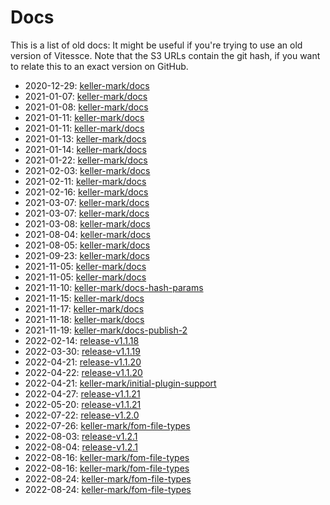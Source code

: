 # Docs

This is a list of old docs: It might be useful if you're trying to use an old version of Vitessce.
Note that the S3 URLs contain the git hash, if you want to relate this to an exact version on GitHub.

- 2020-12-29: [keller-mark/docs](https://s3.amazonaws.com/vitessce-data/docs/2020-12-29/efca33d/index.html)
- 2021-01-07: [keller-mark/docs](https://s3.amazonaws.com/vitessce-data/docs/2021-01-07/17e3fef/index.html)
- 2021-01-08: [keller-mark/docs](https://s3.amazonaws.com/vitessce-data/docs/2021-01-08/3d5c52c/index.html)
- 2021-01-11: [keller-mark/docs](https://s3.amazonaws.com/vitessce-data/docs/2021-01-11/a448d3b/index.html)
- 2021-01-11: [keller-mark/docs](https://s3.amazonaws.com/vitessce-data/docs/2021-01-11/d6521c4/index.html)
- 2021-01-13: [keller-mark/docs](https://s3.amazonaws.com/vitessce-data/docs/2021-01-13/5366fb3/index.html)
- 2021-01-14: [keller-mark/docs](http://vitessce-data.s3-website-us-east-1.amazonaws.com/docs/2021-01-14/5366fb3/index.html)
- 2021-01-22: [keller-mark/docs](http://vitessce-data.s3-website-us-east-1.amazonaws.com/docs/2021-01-22/31d4075/index.html)
- 2021-02-03: [keller-mark/docs](http://vitessce-data.s3-website-us-east-1.amazonaws.com/docs/2021-02-03/34862c1/index.html)
- 2021-02-11: [keller-mark/docs](http://vitessce-data.s3-website-us-east-1.amazonaws.com/docs/2021-02-11/545a3e8/index.html)
- 2021-02-16: [keller-mark/docs](http://vitessce-data.s3-website-us-east-1.amazonaws.com/docs/2021-02-16/a2abeb2/index.html)
- 2021-03-07: [keller-mark/docs](http://vitessce-data.s3-website-us-east-1.amazonaws.com/docs/2021-03-07/a6fbdb63/index.html)
- 2021-03-07: [keller-mark/docs](http://vitessce-data.s3-website-us-east-1.amazonaws.com/docs/2021-03-07/e6475293/index.html)
- 2021-03-08: [keller-mark/docs](http://vitessce-data.s3-website-us-east-1.amazonaws.com/docs/2021-03-08/10259196/index.html)
- 2021-08-04: [keller-mark/docs](http://vitessce-data.s3-website-us-east-1.amazonaws.com/docs/2021-08-04/b7701124/index.html)
- 2021-08-05: [keller-mark/docs](http://vitessce-data.s3-website-us-east-1.amazonaws.com/docs/2021-08-05/ac3abee0/index.html)
- 2021-09-23: [keller-mark/docs](http://vitessce-data.s3-website-us-east-1.amazonaws.com/docs/2021-09-23/40ae9d3e/index.html)
- 2021-11-05: [keller-mark/docs](http://vitessce-data.s3-website-us-east-1.amazonaws.com/docs/2021-11-05/5c8bd832/index.html)
- 2021-11-05: [keller-mark/docs](http://vitessce-data.s3-website-us-east-1.amazonaws.com/docs/2021-11-05/2fe97233/index.html)
- 2021-11-10: [keller-mark/docs-hash-params](http://vitessce-data.s3-website-us-east-1.amazonaws.com/docs/2021-11-10/54da252e/index.html)
- 2021-11-15: [keller-mark/docs](http://vitessce-data.s3-website-us-east-1.amazonaws.com/docs/2021-11-15/59da3633/index.html)
- 2021-11-17: [keller-mark/docs](http://vitessce-data.s3-website-us-east-1.amazonaws.com/docs/2021-11-17/db4c2873/index.html)
- 2021-11-18: [keller-mark/docs](http://vitessce-data.s3-website-us-east-1.amazonaws.com/docs/2021-11-18/11f9decb/index.html)
- 2021-11-19: [keller-mark/docs-publish-2](http://vitessce-data.s3-website-us-east-1.amazonaws.com/docs/2021-11-19/6710a228/index.html)
- 2022-02-14: [release-v1.1.18](http://vitessce-data.s3-website-us-east-1.amazonaws.com/docs/2022-02-14/87373735/index.html)
- 2022-03-30: [release-v1.1.19](http://vitessce-data.s3-website-us-east-1.amazonaws.com/docs/2022-03-30/2d1eba78/index.html)
- 2022-04-21: [release-v1.1.20](http://vitessce-data.s3-website-us-east-1.amazonaws.com/docs/2022-04-21/1c3d890b/index.html)
- 2022-04-22: [release-v1.1.20](http://vitessce-data.s3-website-us-east-1.amazonaws.com/docs/2022-04-22/0cb9bea1/index.html)
- 2022-04-21: [keller-mark/initial-plugin-support](http://vitessce-data.s3-website-us-east-1.amazonaws.com/docs/2022-04-21/83afd866/index.html)
- 2022-04-27: [release-v1.1.21](http://vitessce-data.s3-website-us-east-1.amazonaws.com/docs/2022-04-27/a1589f3/index.html)
- 2022-05-20: [release-v1.1.21](http://vitessce-data.s3-website-us-east-1.amazonaws.com/docs/2022-05-20/8a1c10f/index.html)
- 2022-07-22: [release-v1.2.0](http://vitessce-data.s3-website-us-east-1.amazonaws.com/docs/2022-07-22/abaa9e3/index.html)
- 2022-07-26: [keller-mark/fom-file-types](http://vitessce-data.s3-website-us-east-1.amazonaws.com/docs/2022-07-26/3ca5e14/index.html)
- 2022-08-03: [release-v1.2.1](http://vitessce-data.s3-website-us-east-1.amazonaws.com/docs/2022-08-03/3c00617/index.html)
- 2022-08-04: [release-v1.2.1](http://vitessce-data.s3-website-us-east-1.amazonaws.com/docs/2022-08-04/353f85e/index.html)
- 2022-08-16: [keller-mark/fom-file-types](http://vitessce-data.s3-website-us-east-1.amazonaws.com/docs/2022-08-16/31d08ea/index.html)
- 2022-08-16: [keller-mark/fom-file-types](http://vitessce-data.s3-website-us-east-1.amazonaws.com/docs/2022-08-16/7904edd/index.html)
- 2022-08-24: [keller-mark/fom-file-types](http://vitessce-data.s3-website-us-east-1.amazonaws.com/docs/2022-08-24/1b0b4e9/index.html)
- 2022-08-24: [keller-mark/fom-file-types](http://vitessce-data.s3-website-us-east-1.amazonaws.com/docs/2022-08-24/2f5521c/index.html)
